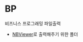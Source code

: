 # BP
비즈니스 프로그래밍 파일출력


- [NBViewer](https://nbviewer.org/github/SciRuby/sciruby-notebooks/blob/master/getting_started.ipynb)로 출력해주기 위한 폴더

  
